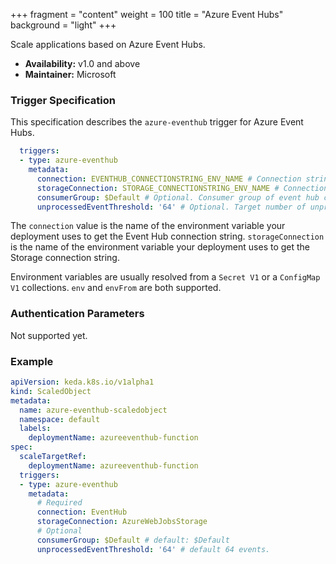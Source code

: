 +++
fragment = "content"
weight = 100
title = "Azure Event Hubs"
background = "light"
+++

Scale applications based on Azure Event Hubs.

* **Availability:** v1.0 and above
* **Maintainer:** Microsoft

<!--more-->

### Trigger Specification

This specification describes the `azure-eventhub` trigger for Azure Event Hubs.

```yaml
  triggers:
  - type: azure-eventhub
    metadata:
      connection: EVENTHUB_CONNECTIONSTRING_ENV_NAME # Connection string for Event Hub namespace
      storageConnection: STORAGE_CONNECTIONSTRING_ENV_NAME # Connection string for account used to store checkpoint. As of now the Event Hub scaler only reads from Azure Blob Storage. 
      consumerGroup: $Default # Optional. Consumer group of event hub consumer. Default: $Default
      unprocessedEventThreshold: '64' # Optional. Target number of unprocessed events across all partitions in Event Hub for HPA. Default: 64 events.
```

The `connection` value is the name of the environment variable your deployment uses to get the Event Hub connection string. `storageConnection` is the name of the environment variable your deployment uses to get the Storage connection string.

Environment variables are usually resolved from a `Secret V1` or a `ConfigMap V1` collections. `env` and `envFrom` are both supported.

### Authentication Parameters

Not supported yet.

### Example

```yaml
apiVersion: keda.k8s.io/v1alpha1
kind: ScaledObject
metadata:
  name: azure-eventhub-scaledobject
  namespace: default
  labels:
    deploymentName: azureeventhub-function
spec:
  scaleTargetRef:
    deploymentName: azureeventhub-function
  triggers:
  - type: azure-eventhub
    metadata:
      # Required
      connection: EventHub
      storageConnection: AzureWebJobsStorage
      # Optional
      consumerGroup: $Default # default: $Default
      unprocessedEventThreshold: '64' # default 64 events.
```